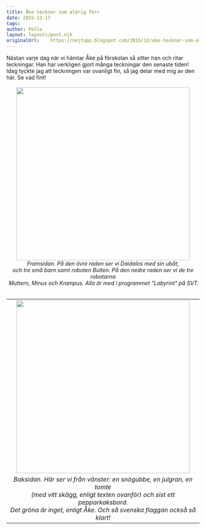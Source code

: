 ```yaml
---
title: Åke tecknar som aldrig förr
date: 2015-12-17
tags: 
author: Pelle
layout: layouts/post.njk 	
originalUrl:	https://nejtupp.blogspot.com/2015/12/ake-tecknar-som-aldrig-forr.html
---
```


<div dir="ltr" style="text-align: left;" trbidi="on">Nästan varje dag när vi hämtar Åke på förskolan så sitter han och ritar teckningar. Han har verkligen gjort många teckningar den senaste tiden! Idag tyckte jag att teckningen var ovanligt fin, så jag delar med mig av den här. Se vad fint!<br><br><div class="separator" style="clear: both; text-align: center;"><img src="../../../../img/Teckning%252C%2BA%25CC%258Ake%252C%2B2015-12-17%2Bframsida.png" width="452"></td></tr><tr><td class="tr-caption" style="text-align: center;"><i>Framsidan. På den övre raden ser vi Daidalos med sin ubåt, <br>och tre små barn samt roboten Bulten. På den nedre raden ser vi de tre robotarna<br> Muttern, Minus och Krampus. Alla är med i programmet "Labyrint" på SVT.</i></td></tr></tbody></table><div class="separator" style="clear: both; text-align: center;"><br></div><table align="center" cellpadding="0" cellspacing="0" class="tr-caption-container" style="margin-left: auto; margin-right: auto; text-align: center;"><tbody><tr><td style="text-align: center;"><img src="../../../../img/Teckning%252C%2BA%25CC%258Ake%252C%2B2015-12-17%2Bbaksida.png" width="452"></td></tr><tr><td class="tr-caption" style="text-align: center;"><i>Baksidan. Här ser vi från vänster: en snögubbe, en julgran, en tomte <br>(med vitt skägg, enligt texten ovanför) och sist ett pepparkaksbord. <br>Det gröna är inget, enligt Åke. Och så svenska flaggan också så klart!</i></td></tr></tbody></table><br><br></div>
